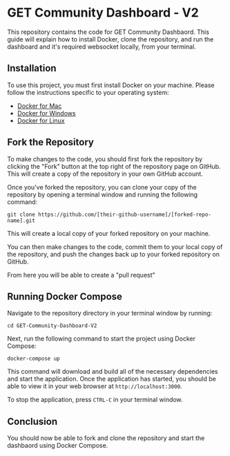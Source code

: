 # GET Community Dashboard - V2

This repository contains the code for GET Community Dashbaord. This guide will explain how to install Docker, clone the repository, and run the dashboard and it's required websocket locally, from your terminal.

## Installation

To use this project, you must first install Docker on your machine. Please follow the instructions specific to your operating system:

* [Docker for Mac](https://docs.docker.com/docker-for-mac/install/)
* [Docker for Windows](https://docs.docker.com/docker-for-windows/install/)
* [Docker for Linux](https://docs.docker.com/engine/install/)

## Fork the Repository

To make changes to the code, you should first fork the repository by clicking the "Fork" button at the top right of the repository page on GitHub. This will create a copy of the repository in your own GitHub account.

Once you've forked the repository, you can clone your copy of the repository by opening a terminal window and running the following command:

`git clone https://github.com/[their-github-username]/[forked-repo-name].git`

This will create a local copy of your forked repository on your machine.

You can then make changes to the code, commit them to your local copy of the repository, and push the changes back up to your forked repository on GitHub.

From here you will be able to create a "pull request"

## Running Docker Compose

Navigate to the repository directory in your terminal window by running:

`cd GET-Community-Dashboard-V2`

Next, run the following command to start the project using Docker Compose:

`docker-compose up`

This command will download and build all of the necessary dependencies and start the application. Once the application has started, you should be able to view it in your web browser at `http://localhost:3000`.

To stop the application, press `CTRL-C` in your terminal window.

## Conclusion

You should now be able to fork and clone the repository and start the dashbaord using Docker Compose. 

